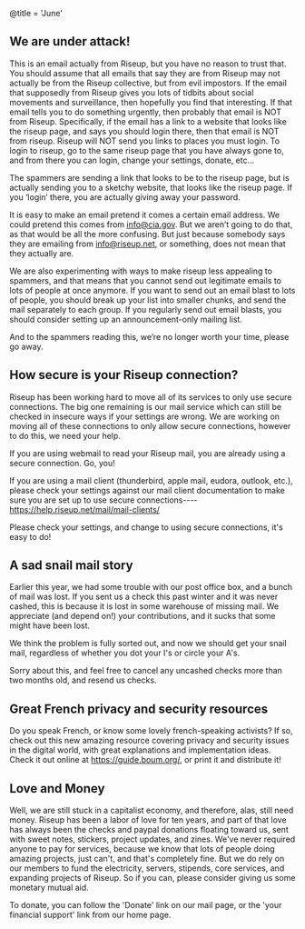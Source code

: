 @title = 'June'

## We are under attack!

This is an email actually from Riseup, but you have no reason to trust that. You should assume that all emails that say they are from Riseup may not actually be from the Riseup collective, but from evil impostors. If the email that supposedly from Riseup gives you lots of tidbits about social movements and surveillance, then hopefully you find that interesting. If that email tells you to do something urgently, then probably that email is NOT from Riseup. Specifically, if the email has a link to a website that looks like the riseup page, and says you should login there, then that email is NOT from riseup. Riseup will NOT send you links to places you must login. To login to riseup, go to the same riseup page that you have always gone to, and from there you can login, change your settings, donate, etc…

The spammers are sending a link that looks to be to the riseup page, but is actually sending you to a sketchy website, that looks like the riseup page. If you ‘login’ there, you are actually giving away your password.

It is easy to make an email pretend it comes a certain email address. We could pretend this comes from info@cia.gov. But we aren’t going to do that, as that would be all the more confusing. But just because somebody says they are emailing from info@riseup.net, or something, does not mean that they actually are.

We are also experimenting with ways to make riseup less appealing to spammers, and that means that you cannot send out legitimate emails to lots of people at once anymore. If you want to send out an email blast to lots of people, you should break up your list into smaller chunks, and send the mail separately to each group. If you regularly send out email blasts, you should consider setting up an announcement-only mailing list.

And to the spammers reading this, we’re no longer worth your time, please go away.

## How secure is your Riseup connection?

Riseup has been working hard to move all of its services to only use secure connections. The big one remaining is our mail service which can still be checked in insecure ways if your settings are wrong. We are working on moving all of these connections to only allow secure connections, however to do this, we need your help.

If you are using webmail to read your Riseup mail, you are already using a secure connection. Go, you!

If you are using a mail client (thunderbird, apple mail, eudora, outlook, etc.), please check your settings against our mail client documentation to make sure you are set up to use secure connections----https://help.riseup.net/mail/mail-clients/

Please check your settings, and change to using secure connections, it's easy to do!

## A sad snail mail story

Earlier this year, we had some trouble with our post office box, and a bunch of mail was lost. If you sent us a check this past winter and it was never cashed, this is because it is lost in some warehouse of missing mail. We appreciate (and depend on!) your contributions, and it sucks that some might have been lost.

We think the problem is fully sorted out, and now we should get your snail mail, regardless of whether you dot your I's or circle your A's.

Sorry about this, and feel free to cancel any uncashed checks more than two months old, and resend us checks.

## Great French privacy and security resources

Do you speak French, or know some lovely french-speaking activists? If so, check out this new amazing resource covering privacy and security issues in the digital world, with great explanations and implementation ideas. Check it out online at https://guide.boum.org/, or print it and distribute it!

## Love and Money

Well, we are still stuck in a capitalist economy, and therefore, alas, still need money. Riseup has been a labor of love for ten years, and part of that love has always been the checks and paypal donations floating toward us, sent with sweet notes, stickers, project updates, and zines. We've never required anyone to pay for services, because we know that lots of people doing amazing projects, just can't, and that's completely fine. But we do rely on our members to fund the electricity, servers, stipends, core services, and expanding projects of Riseup. So if you can, please consider giving us some monetary mutual aid.

To donate, you can follow the 'Donate' link on our mail page, or the 'your financial support' link from our home page.
